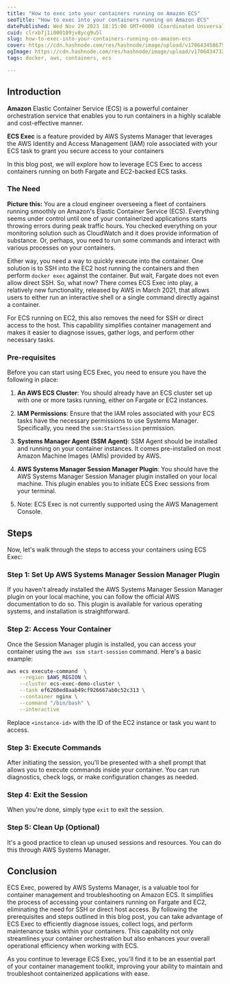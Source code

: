 ```yaml
---
title: "How to exec into your containers running on Amazon ECS"
seoTitle: "How to exec into your containers running on Amazon ECS"
datePublished: Wed Nov 29 2023 18:15:00 GMT+0000 (Coordinated Universal Time)
cuid: clrxb7j1i000109jv8ycg9u5l
slug: how-to-exec-into-your-containers-running-on-amazon-ecs
cover: https://cdn.hashnode.com/res/hashnode/image/upload/v1706434586758/c74c302d-6094-435d-83f6-663a0ff43864.png
ogImage: https://cdn.hashnode.com/res/hashnode/image/upload/v1706434732958/a842254d-ce8d-4f3d-a3aa-354c8cc8f645.png
tags: docker, aws, containers, ecs

---
```


## **Introduction**

**Amazon** Elastic Container Service (ECS) is a powerful container orchestration service that enables you to run containers in a highly scalable and cost-effective manner.

**ECS Exec** is a feature provided by AWS Systems Manager that leverages the AWS Identity and Access Management (IAM) role associated with your ECS task to grant you secure access to your containers

In this blog post, we will explore how to leverage ECS Exec to access containers running on both Fargate and EC2-backed ECS tasks.

### The Need

**Picture this:** You are a cloud engineer overseeing a fleet of containers running smoothly on Amazon's Elastic Container Service (ECS). Everything seems under control until one of your containerized applications starts throwing errors during peak traffic hours. You checked everything on your monitoring solution such as CloudWatch and it does provide information of substance. Or, perhaps, you need to run some commands and interact with various processes on your containers.  
  
Either way, you need a way to quickly execute into the container. One solution is to SSH into the EC2 host running the containers and then perform `docker exec` against the container. But wait, Fargate does not even allow direct SSH. So, what now? There comes ECS Exec into play, a relatively new functionality, released by AWS in March 2021, that allows users to either run an interactive shell or a single command directly against a container.  
  
For ECS running on EC2, this also removes the need for SSH or direct access to the host. This capability simplifies container management and makes it easier to diagnose issues, gather logs, and perform other necessary tasks.

### **Pre-requisites**

Before you can start using ECS Exec, you need to ensure you have the following in place:

1. **An AWS ECS Cluster**: You should already have an ECS cluster set up with one or more tasks running, either on Fargate or EC2 instances.
    
2. **IAM Permissions**: Ensure that the IAM roles associated with your ECS tasks have the necessary permissions to use Systems Manager. Specifically, you need the `ssm:StartSession` permission.
    
3. **Systems Manager Agent (SSM Agent)**: SSM Agent should be installed and running on your container instances. It comes pre-installed on most Amazon Machine Images (AMIs) provided by AWS.
    
4. **AWS Systems Manager Session Manager Plugin**: You should have the AWS Systems Manager Session Manager plugin installed on your local machine. This plugin enables you to initiate ECS Exec sessions from your terminal.
    
5. Note: ECS Exec is not currently supported using the AWS Management Console.
    

## **Steps**

Now, let's walk through the steps to access your containers using ECS Exec:

### **Step 1: Set Up AWS Systems Manager Session Manager Plugin**

If you haven't already installed the AWS Systems Manager Session Manager plugin on your local machine, you can follow the official AWS documentation to do so. This plugin is available for various operating systems, and installation is straightforward.

### **Step 2: Access Your Container**

Once the Session Manager plugin is installed, you can access your container using the `aws ssm start-session` command. Here's a basic example:

```bash
aws ecs execute-command  \
    --region $AWS_REGION \
    --cluster ecs-exec-demo-cluster \
    --task ef6260ed8aab49cf926667ab0c52c313 \
    --container nginx \
    --command "/bin/bash" \
    --interactive
```

Replace `<instance-id>` with the ID of the EC2 instance or task you want to access.

### **Step 3: Execute Commands**

After initiating the session, you'll be presented with a shell prompt that allows you to execute commands inside your container. You can run diagnostics, check logs, or make configuration changes as needed.

### **Step 4: Exit the Session**

When you're done, simply type `exit` to exit the session.

### **Step 5: Clean Up (Optional)**

It's a good practice to clean up unused sessions and resources. You can do this through AWS Systems Manager.

## **Conclusion**

ECS Exec, powered by AWS Systems Manager, is a valuable tool for container management and troubleshooting on Amazon ECS. It simplifies the process of accessing your containers running on Fargate and EC2, eliminating the need for SSH or direct host access. By following the prerequisites and steps outlined in this blog post, you can take advantage of ECS Exec to efficiently diagnose issues, collect logs, and perform maintenance tasks within your containers. This capability not only streamlines your container orchestration but also enhances your overall operational efficiency when working with ECS.

As you continue to leverage ECS Exec, you'll find it to be an essential part of your container management toolkit, improving your ability to maintain and troubleshoot containerized applications with ease.
